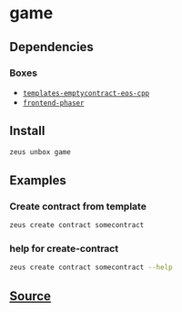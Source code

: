 
game
====================







## Dependencies
### Boxes
* [`templates-emptycontract-eos-cpp`](templates-emptycontract-eos-cpp.md)
* [`frontend-phaser`](frontend-phaser.md)




## Install
```bash
zeus unbox game
```
## Examples
### Create contract from template 
```bash
zeus create contract somecontract
```
### help for create-contract 
```bash
zeus create contract somecontract --help
```










## [Source](https://github.com/liquidapps-io/zeus-sdk/tree/master/boxes/groups/metaboxes/game)